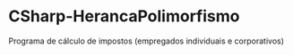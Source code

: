 # CSharp-HerancaPolimorfismo
Programa de cálculo de impostos (empregados individuais e corporativos)
